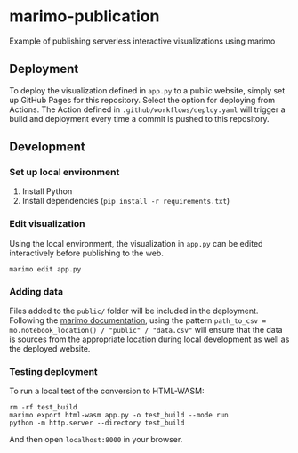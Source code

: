 # marimo-publication
Example of publishing serverless interactive visualizations using marimo

## Deployment

To deploy the visualization defined in `app.py` to a public website,
simply set up GitHub Pages for this repository.
Select the option for deploying from Actions.
The Action defined in `.github/workflows/deploy.yaml` will trigger
a build and deployment every time a commit is pushed to this repository.

## Development

### Set up local environment

1. Install Python
2. Install dependencies (`pip install -r requirements.txt`)

### Edit visualization

Using the local environment, the visualization in `app.py` can be edited
interactively before publishing to the web.

```
marimo edit app.py
```

### Adding data

Files added to the `public/` folder will be included in the deployment.
Following the [marimo documentation](https://docs.marimo.io/guides/wasm/#including-data),
using the pattern `path_to_csv = mo.notebook_location() / "public" / "data.csv"`
will ensure that the data is sources from the appropriate location during
local development as well as the deployed website.

### Testing deployment

To run a local test of the conversion to HTML-WASM:

```
rm -rf test_build
marimo export html-wasm app.py -o test_build --mode run
python -m http.server --directory test_build
```

And then open `localhost:8000` in your browser.

